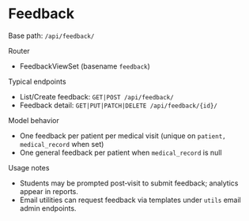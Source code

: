 # Feedback

Base path: `/api/feedback/`

Router

- FeedbackViewSet (basename `feedback`)

Typical endpoints

- List/Create feedback: `GET|POST /api/feedback/`
- Feedback detail: `GET|PUT|PATCH|DELETE /api/feedback/{id}/`

Model behavior

- One feedback per patient per medical visit (unique on `patient, medical_record` when set)
- One general feedback per patient when `medical_record` is null

Usage notes

- Students may be prompted post‑visit to submit feedback; analytics appear in reports.
- Email utilities can request feedback via templates under `utils` email admin endpoints.

